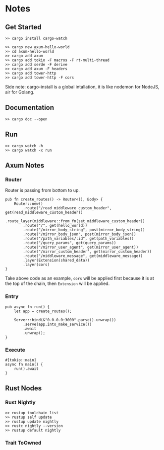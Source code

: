 # Notes

## Get Started
```
>> cargo install cargo-watch

>> cargo new axum-hello-world
>> cd axum-hello-world
>> cargo add axum
>> cargo add tokio -F macros -F rt-multi-thread
>> cargo add serde -F derive
>> cargo add axum -F headers
>> cargo add tower-http
>> cargo add tower-http -F cors
```
Side note: cargo-install is a global intallation, it is like nodemon for NodeJS, air for Golang.

## Documentation
```
>> cargo doc --open
```

## Run
```
>> cargo watch -h
>> cargo watch -x run
```

## Axum Notes
### Router
Router is passing from bottom to up.
```
pub fn create_routes() -> Router<(), Body> {
    Router::new()
        .route("/read_middleware_custom_header", get(read_middleware_custom_header))
        .route_layer(middleware::from_fn(set_middleware_custom_header))
        .route("/", get(hello_world))
        .route("/mirror_body_string", post(mirror_body_string))
        .route("/mirror_body_json", post(mirror_body_json))
        .route("/path_variables/:id", get(path_variables))
        .route("/query_params", get(query_params))
        .route("/mirror_user_agent", get(mirror_user_agent))
        .route("/mirror_custom_header", get(mirror_custom_header))
        .route("/middleware_message", get(middleware_message))
        .layer(Extension(shared_data))
        .layer(cors)
}
```
Take above code as an example, `cors` will be applied first because it is at the top of the chain, then `Extension` will be applied.

### Entry
```
pub async fn run() {
    let app = create_routes();

    Server::bind(&"0.0.0.0:3000".parse().unwrap())
        .serve(app.into_make_service())
        .await
        .unwrap();
}
```

### Execute
```
#[tokio::main]
async fn main() {
    run().await
}
```

## Rust Nodes
### Rust Nightly
```
>> rustup toolchain list
>> rustup self update
>> rustup update nightly
>> rustc nightly --version
>> rustup default nightly
```

### Trait ToOwned
